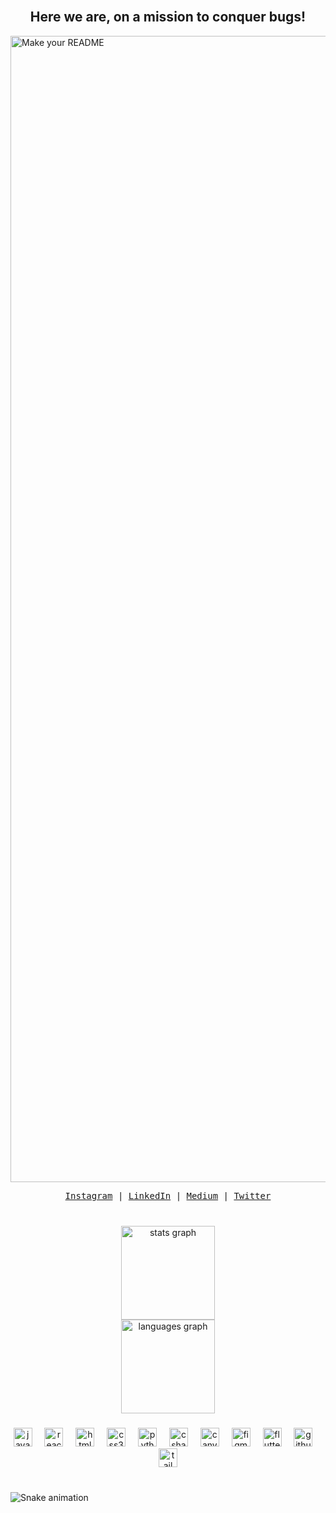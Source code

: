 <br clear="both">

<h2 align="center">Here we are, on a mission to conquer bugs!<br></h2> 
<img width="1834" alt="Make your README" src="https://github.com/Shavinka06/Shavinka06/assets/91057321/09a572a3-2042-44d8-b19d-7f18126c6306">

</div>
   <p align="center">
     <samp>
       <a href="https://www.instagram.com/shxvxnkx_j/?utm_source=ig_web_button_share_sheet&igshid=OGQ5ZDc2ODk2ZA==">Instagram</a> |
       <a href="www.linkedin.com/in/shavinka-jayamaha">LinkedIn</a> |
       <a href="https://medium.com/@shavinka_j">Medium</a> |
       <a href="https://twitter.com/_islandwanderer">Twitter</a> 
     </samp>
    </p>
</div>

###
<br>
<div align="center">
  <img src="https://github-readme-stats.vercel.app/api?username=Shavinka06&hide_title=false&hide_rank=false&show_icons=true&include_all_commits=true&count_private=true&disable_animations=false&theme=midnight-purple&locale=en&hide_border=false" height="150" alt="stats graph" /> <br>
  <img src="https://github-readme-stats.vercel.app/api/top-langs?username=Shavinka06&locale=en&hide_title=false&layout=compact&card_width=320&langs_count=5&theme=midnight-purple&hide_border=false" height="150" alt="languages graph"  />
</div>

###

<div align="center">
  <img src="https://cdn.jsdelivr.net/gh/devicons/devicon/icons/javascript/javascript-original.svg" height="30" alt="javascript logo"  />
  <img width="12" />
  <img src="https://cdn.jsdelivr.net/gh/devicons/devicon/icons/react/react-original.svg" height="30" alt="react logo"  />
  <img width="12" />
  <img src="https://cdn.jsdelivr.net/gh/devicons/devicon/icons/html5/html5-original.svg" height="30" alt="html5 logo"  />
  <img width="12" />
  <img src="https://cdn.jsdelivr.net/gh/devicons/devicon/icons/css3/css3-original.svg" height="30" alt="css3 logo"  />
  <img width="12" />
  <img src="https://cdn.jsdelivr.net/gh/devicons/devicon/icons/python/python-original.svg" height="30" alt="python logo"  />
  <img width="12" />
  <img src="https://cdn.jsdelivr.net/gh/devicons/devicon/icons/csharp/csharp-original.svg" height="30" alt="csharp logo"  />
  <img width="12" />
  <img src="https://cdn.jsdelivr.net/gh/devicons/devicon/icons/canva/canva-original.svg" height="30" alt="canva logo"  />
  <img width="12" />
  <img src="https://cdn.jsdelivr.net/gh/devicons/devicon/icons/figma/figma-original.svg" height="30" alt="figma logo"  />
  <img width="12" />
  <img src="https://cdn.jsdelivr.net/gh/devicons/devicon/icons/flutter/flutter-original.svg" height="30" alt="flutter logo"  />
  <img width="12" />
  <img src="https://cdn.jsdelivr.net/gh/devicons/devicon/icons/github/github-original.svg" height="30" alt="github logo"  />
  <img width="12" />
  <img src="https://cdn.jsdelivr.net/gh/devicons/devicon/icons/tailwindcss/tailwindcss-original-wordmark.svg" height="30" alt="tailwindcss logo"  />
</div>

###

<br clear="both">

<img src="https://raw.githubusercontent.com/Shavinka06/Shavinka06/output/snake.svg" alt="Snake animation" />

###
